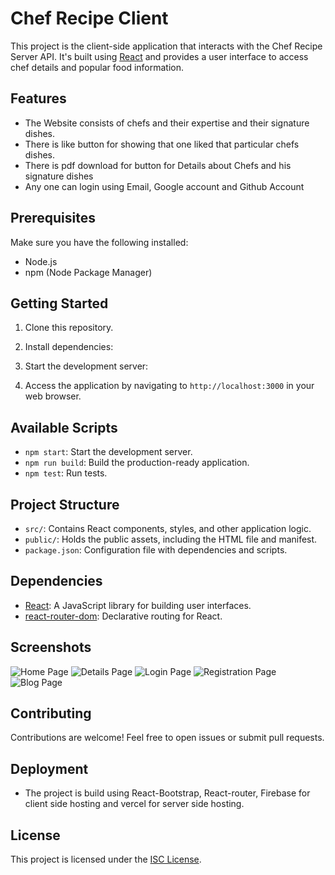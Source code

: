 
# Chef Recipe Client

This project is the client-side application that interacts with the Chef Recipe Server API. It's built using [React](https://reactjs.org/) and provides a user interface to access chef details and popular food information.

## Features
- The Website consists of chefs and their expertise and their signature dishes.
- There is like button for showing that one liked that particular chefs dishes.
- There is pdf download for button for Details about Chefs and his signature dishes
- Any one can login using Email, Google account and Github Account

## Prerequisites

Make sure you have the following installed:

- Node.js
- npm (Node Package Manager)

## Getting Started

1. Clone this repository.

2. Install dependencies:

3. Start the development server:


4. Access the application by navigating to `http://localhost:3000` in your web browser.

## Available Scripts

- `npm start`: Start the development server.
- `npm run build`: Build the production-ready application.
- `npm test`: Run tests.

## Project Structure

- `src/`: Contains React components, styles, and other application logic.
- `public/`: Holds the public assets, including the HTML file and manifest.
- `package.json`: Configuration file with dependencies and scripts.

## Dependencies

- [React](https://reactjs.org/): A JavaScript library for building user interfaces.
- [react-router-dom](https://www.npmjs.com/package/react-router-dom): Declarative routing for React.

## Screenshots
![Home Page](https://i.ibb.co/Wc3kdJr/1.jpg)
![Details Page](https://i.ibb.co/ZgNhSfs/2.jpg)
![Login Page](https://i.ibb.co/mC8Qybz/4.jpg)
![Registration Page](https://i.ibb.co/RDThk71/3.jpg)
![Blog Page](https://i.ibb.co/znZkVS0/5.jpg)

## Contributing

Contributions are welcome! Feel free to open issues or submit pull requests.

## Deployment

- The project is build using React-Bootstrap, React-router, Firebase for client side hosting and vercel for server side hosting. 

## License

This project is licensed under the [ISC License](LICENSE).

